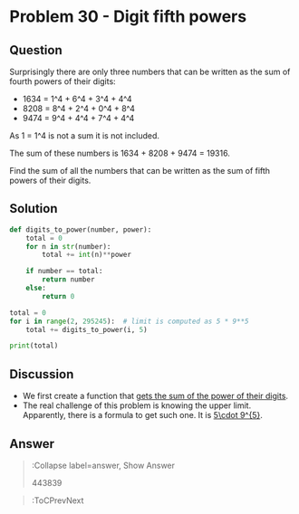 # Problem 30 - Digit fifth powers

## Question
Surprisingly there are only three numbers that can be written as the sum of fourth powers of their digits:
* 1634 = 1^4 + 6^4 + 3^4 + 4^4
* 8208 = 8^4 + 2^4 + 0^4 + 8^4
* 9474 = 9^4 + 4^4 + 7^4 + 4^4

As 1 = 1^4 is not a sum it is not included.

The sum of these numbers is 1634 + 8208 + 9474 = 19316.

Find the sum of all the numbers that can be written as the sum of fifth powers of their digits.

## Solution
```python | euler_030.py
def digits_to_power(number, power):
    total = 0
    for n in str(number):
        total += int(n)**power

    if number == total:
        return number
    else:
        return 0

total = 0
for i in range(2, 295245):  # limit is computed as 5 * 9**5
    total += digits_to_power(i, 5)

print(total)
```

## Discussion
* We first create a function that [gets the sum of the power of their digits](#code1-l1:l9).
* The real challenge of this problem is knowing the upper limit. Apparently, there is a formula to get such one.
It is [5\cdot 9^{5}](:Formula).


## Answer
> :Collapse label=answer, Show Answer
>
> 443839

> :ToCPrevNext